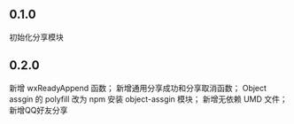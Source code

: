 ## 0.1.0

初始化分享模块

## 0.2.0
新增 wxReadyAppend 函数；
新增通用分享成功和分享取消函数；
Object assgin 的 polyfill 改为 npm 安装 object-assgin 模块；
新增无依赖 UMD 文件；
新增QQ好友分享
